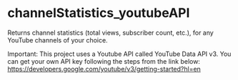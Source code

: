 # channelStatistics_youtubeAPI

Returns channel statistics (total views, subscriber count, etc.), for any YouTube channels of your choice.

Important:
This project uses a Youtube API called YouTube Data API v3. You can get your own API key following the steps from the link below:
https://developers.google.com/youtube/v3/getting-started?hl=en

